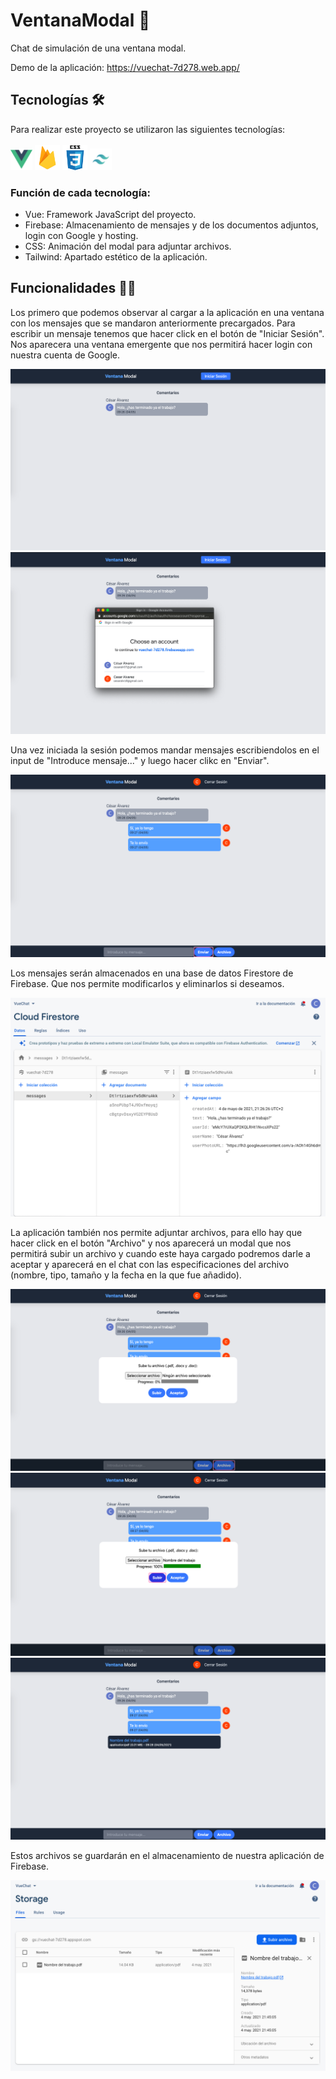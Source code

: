 # VentanaModal 💬

Chat de simulación de una ventana modal.

Demo de la aplicación: https://vuechat-7d278.web.app/


## Tecnologías 🛠️
Para realizar este proyecto se utilizaron las siguientes tecnologías:
<br> <br>
<code><img height="35" src="https://raw.githubusercontent.com/github/explore/80688e429a7d4ef2fca1e82350fe8e3517d3494d/topics/vue/vue.png"></code>
<code><img height="40" src="https://raw.githubusercontent.com/github/explore/80688e429a7d4ef2fca1e82350fe8e3517d3494d/topics/firebase/firebase.png"></code>
<code><img height="40" src="https://raw.githubusercontent.com/github/explore/80688e429a7d4ef2fca1e82350fe8e3517d3494d/topics/css/css.png"></code>
<code><img height="35" src="https://raw.githubusercontent.com/github/explore/80688e429a7d4ef2fca1e82350fe8e3517d3494d/topics/tailwind/tailwind.png"></code>

### Función de cada tecnología:
- Vue: Framework JavaScript del proyecto.
- Firebase: Almacenamiento de mensajes y de los documentos adjuntos, login con Google y hosting.
- CSS: Animación del modal para adjuntar archivos.
- Tailwind: Apartado estético de la aplicación.

## Funcionalidades 👨‍💻

Los primero que podemos observar al cargar a la aplicación en una ventana con los mensajes que se mandaron anteriormente precargados. Para escribir un mensaje tenemos que hacer click en el botón de "Iniciar Sesión". Nos aparecera una ventana emergente que nos permitirá hacer login con nuestra cuenta de Google.

![captura 1](https://github.com/cesaralvrz/VentanaModal/blob/main/assets/ss1.png)
![captura 2](https://github.com/cesaralvrz/VentanaModal/blob/main/assets/ss2.png)

Una vez iniciada la sesión podemos mandar mensajes escribiendolos en el input de "Introduce mensaje..." y luego hacer clikc en "Enviar".

![captura 3](https://github.com/cesaralvrz/VentanaModal/blob/main/assets/ss3.png)

Los mensajes serán almacenados en una base de datos Firestore de Firebase. Que nos permite modificarlos y eliminarlos si deseamos.

![captura 7](https://github.com/cesaralvrz/VentanaModal/blob/main/assets/ss7.png)

La aplicación también nos permite adjuntar archivos, para ello hay que hacer click en el botón "Archivo" y nos aparecerá un modal que nos permitirá subir un archivo y cuando este haya cargado podremos darle a aceptar y aparecerá en el chat con las especificaciones del archivo (nombre, tipo, tamaño y la fecha en la que fue añadido).

![captura 4](https://github.com/cesaralvrz/VentanaModal/blob/main/assets/ss4.png)
![captura 5](https://github.com/cesaralvrz/VentanaModal/blob/main/assets/ss5.png)
![captura 6](https://github.com/cesaralvrz/VentanaModal/blob/main/assets/ss6.png)

Estos archivos se guardarán en el almacenamiento de nuestra aplicación de Firebase. 

![captura 8](https://github.com/cesaralvrz/VentanaModal/blob/main/assets/ss8.png)

